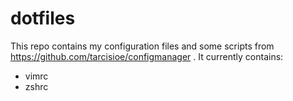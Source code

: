# dotfiles

This repo contains my configuration files and some scripts from https://github.com/tarcisioe/configmanager .
It currently contains:
- vimrc
- zshrc
